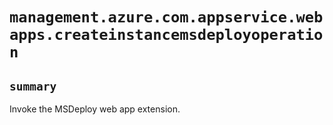 # `management.azure.com.appservice.webapps.createinstancemsdeployoperation`

## `summary`
Invoke the MSDeploy web app extension.


